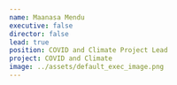 ```yaml
---
name: Maanasa Mendu
executive: false
director: false
lead: true
position: COVID and Climate Project Lead
project: COVID and Climate
image: ../assets/default_exec_image.png
---
```

